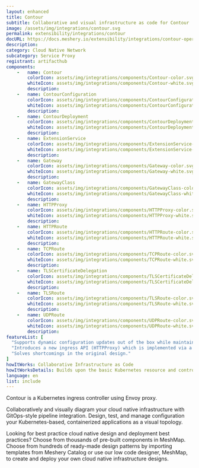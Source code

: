 ```yaml
---
layout: enhanced
title: Contour
subtitle: Collaborative and visual infrastructure as code for Contour
image: /assets/img/integrations/contour.svg
permalink: extensibility/integrations/contour
docURL: https://docs.meshery.io/extensibility/integrations/contour-operator
description: 
category: Cloud Native Network
subcategory: Service Proxy
registrant: artifacthub
components: 
	-	name: Contour
		colorIcon: assets/img/integrations/components/Contour-color.svg
		whiteIcon: assets/img/integrations/components/Contour-white.svg
		description: 
	-	name: ContourConfiguration
		colorIcon: assets/img/integrations/components/ContourConfiguration-color.svg
		whiteIcon: assets/img/integrations/components/ContourConfiguration-white.svg
		description: 
	-	name: ContourDeployment
		colorIcon: assets/img/integrations/components/ContourDeployment-color.svg
		whiteIcon: assets/img/integrations/components/ContourDeployment-white.svg
		description: 
	-	name: ExtensionService
		colorIcon: assets/img/integrations/components/ExtensionService-color.svg
		whiteIcon: assets/img/integrations/components/ExtensionService-white.svg
		description: 
	-	name: Gateway
		colorIcon: assets/img/integrations/components/Gateway-color.svg
		whiteIcon: assets/img/integrations/components/Gateway-white.svg
		description: 
	-	name: GatewayClass
		colorIcon: assets/img/integrations/components/GatewayClass-color.svg
		whiteIcon: assets/img/integrations/components/GatewayClass-white.svg
		description: 
	-	name: HTTPProxy
		colorIcon: assets/img/integrations/components/HTTPProxy-color.svg
		whiteIcon: assets/img/integrations/components/HTTPProxy-white.svg
		description: 
	-	name: HTTPRoute
		colorIcon: assets/img/integrations/components/HTTPRoute-color.svg
		whiteIcon: assets/img/integrations/components/HTTPRoute-white.svg
		description: 
	-	name: TCPRoute
		colorIcon: assets/img/integrations/components/TCPRoute-color.svg
		whiteIcon: assets/img/integrations/components/TCPRoute-white.svg
		description: 
	-	name: TLSCertificateDelegation
		colorIcon: assets/img/integrations/components/TLSCertificateDelegation-color.svg
		whiteIcon: assets/img/integrations/components/TLSCertificateDelegation-white.svg
		description: 
	-	name: TLSRoute
		colorIcon: assets/img/integrations/components/TLSRoute-color.svg
		whiteIcon: assets/img/integrations/components/TLSRoute-white.svg
		description: 
	-	name: UDPRoute
		colorIcon: assets/img/integrations/components/UDPRoute-color.svg
		whiteIcon: assets/img/integrations/components/UDPRoute-white.svg
		description: 
featureList: [
  "Supports dynamic configuration updates out of the box while maintaining a lightweight profile.",
  "Introduces a new ingress API (HTTPProxy) which is implemented via a Custom Resource Definition (CRD).",
  "Solves shortcomings in the original design."
]
howItWorks: Collaborative Infrastructure as Code
howItWorksDetails: Builds upon the basic Kubernetes resource and controller concepts, but includes domain-specific knowledge to automate the entire lifecycle of Contour.
language: en
list: include
---
```

<p>
Contour is a Kubernetes ingress controller using Envoy proxy.
</p>
<p>
    Collaboratively and visually diagram your cloud native infrastructure with GitOps-style pipeline integration. Design, test, and manage configuration your Kubernetes-based, containerized applications as a visual topology.
</p>
<p>
    Looking for best practice cloud native design and deployment best practices? Choose from thousands of pre-built components in MeshMap. Choose from hundreds of ready-made design patterns by importing templates from Meshery Catalog or use our low code designer, MeshMap, to create and deploy your own cloud native infrastructure designs.
</p>

